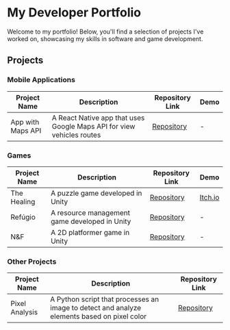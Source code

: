 # My Developer Portfolio
Welcome to my portfolio! Below, you'll find a selection of projects I've worked on, showcasing my skills in software and game development.

## Projects

### Mobile Applications
| Project Name            | Description                                      | Repository Link                           | Demo                                     |
|-------------------------|--------------------------------------------------|-------------------------------------------|-----------------------------------------|
| App with Maps API       | A React Native app that uses Google Maps API for view vehicles routes | [Repository](https://github.com/Gu1san/DesafioSoftruck) | -       |

### Games
| Project Name            | Description                                      | Repository Link                           | Demo                                     |
|-------------------------|--------------------------------------------------|-------------------------------------------|-----------------------------------------|
| The Healing             | A puzzle game developed in Unity    | [Repository](https://github.com/Gu1san/GameJam2024-1)     | [Itch.io](https://yrving-souza.itch.io/the-healing) |
| Refúgio                 | A resource management game developed in Unity    | [Repository](https://github.com/Gu1san/Game-Jam-2024-2)     | -                                       |
| N&F        | A 2D platformer game in Unity                    | [Repository](https://github.com/Gu1san/N_F)              | -                                       |

### Other Projects
| Project Name            | Description                                      | Repository Link                           | 
|-------------------------|--------------------------------------------------|-------------------------------------------|
| Pixel Analysis | A Python script that processes an image to detect and analyze elements based on pixel color | [Repository](https://github.com/Gu1san/Meteor-Challenge) 
